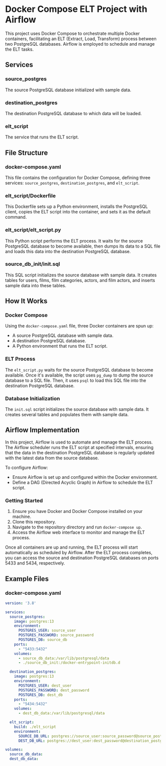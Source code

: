 # Docker Compose ELT Project with Airflow

This project uses Docker Compose to orchestrate multiple Docker containers, facilitating an ELT (Extract, Load, Transform) process between two PostgreSQL databases. Airflow is employed to schedule and manage the ELT tasks.

## Services

### source_postgres
The source PostgreSQL database initialized with sample data.

### destination_postgres
The destination PostgreSQL database to which data will be loaded.

### elt_script
The service that runs the ELT script.

## File Structure

### docker-compose.yaml
This file contains the configuration for Docker Compose, defining three services: `source_postgres`, `destination_postgres`, and `elt_script`.

### elt_script/Dockerfile
This Dockerfile sets up a Python environment, installs the PostgreSQL client, copies the ELT script into the container, and sets it as the default command.

### elt_script/elt_script.py
This Python script performs the ELT process. It waits for the source PostgreSQL database to become available, then dumps its data to a SQL file and loads this data into the destination PostgreSQL database.

### source_db_init/init.sql
This SQL script initializes the source database with sample data. It creates tables for users, films, film categories, actors, and film actors, and inserts sample data into these tables.

## How It Works

### Docker Compose
Using the `docker-compose.yaml` file, three Docker containers are spun up:
- A source PostgreSQL database with sample data.
- A destination PostgreSQL database.
- A Python environment that runs the ELT script.

### ELT Process
The `elt_script.py` waits for the source PostgreSQL database to become available. Once it's available, the script uses `pg_dump` to dump the source database to a SQL file. Then, it uses `psql` to load this SQL file into the destination PostgreSQL database.

### Database Initialization
The `init.sql` script initializes the source database with sample data. It creates several tables and populates them with sample data.

## Airflow Implementation
In this project, Airflow is used to automate and manage the ELT process. The Airflow scheduler runs the ELT script at specified intervals, ensuring that the data in the destination PostgreSQL database is regularly updated with the latest data from the source database.

To configure Airflow:
- Ensure Airflow is set up and configured within the Docker environment.
- Define a DAG (Directed Acyclic Graph) in Airflow to schedule the ELT script.

### Getting Started

1. Ensure you have Docker and Docker Compose installed on your machine.
2. Clone this repository.
3. Navigate to the repository directory and run `docker-compose up`.
4. Access the Airflow web interface to monitor and manage the ELT process.

Once all containers are up and running, the ELT process will start automatically as scheduled by Airflow. After the ELT process completes, you can access the source and destination PostgreSQL databases on ports 5433 and 5434, respectively.

## Example Files

### docker-compose.yaml

```yaml
version: '3.8'

services:
  source_postgres:
    image: postgres:13
    environment:
      POSTGRES_USER: source_user
      POSTGRES_PASSWORD: source_password
      POSTGRES_DB: source_db
    ports:
      - "5433:5432"
    volumes:
      - source_db_data:/var/lib/postgresql/data
      - ./source_db_init:/docker-entrypoint-initdb.d

  destination_postgres:
    image: postgres:13
    environment:
      POSTGRES_USER: dest_user
      POSTGRES_PASSWORD: dest_password
      POSTGRES_DB: dest_db
    ports:
      - "5434:5432"
    volumes:
      - dest_db_data:/var/lib/postgresql/data

  elt_script:
    build: ./elt_script
    environment:
      SOURCE_DB_URL: postgres://source_user:source_password@source_postgres:5432/source_db
      DEST_DB_URL: postgres://dest_user:dest_password@destination_postgres:5432/dest_db

volumes:
  source_db_data:
  dest_db_data:
